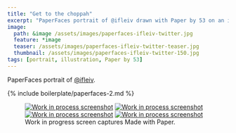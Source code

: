 ```yaml
---
title: "Get to the choppah"
excerpt: "PaperFaces portrait of @ifleiv drawn with Paper by 53 on an iPad."
image: 
  path: &image /assets/images/paperfaces-ifleiv-twitter.jpg 
  feature: *image
  teaser: /assets/images/paperfaces-ifleiv-twitter-teaser.jpg
  thumbnail: /assets/images/paperfaces-ifleiv-twitter-150.jpg
tags: [portrait, illustration, Paper by 53]
---
```


PaperFaces portrait of [@ifleiv](http://twitter.com/ifleiv).

{% include boilerplate/paperfaces-2.md %}

<figure class="third">
  <a href="{{ site.url }}/assets/images/paperfaces-ifleiv-process-1-lg.jpg"><img src="{{ site.url }}/assets/images/paperfaces-ifleiv-process-1-600.jpg" alt="Work in process screenshot"></a>
  <a href="{{ site.url }}/assets/images/paperfaces-ifleiv-process-2-lg.jpg"><img src="{{ site.url }}/assets/images/paperfaces-ifleiv-process-2-600.jpg" alt="Work in process screenshot"></a>
  <a href="{{ site.url }}/assets/images/paperfaces-ifleiv-process-3-lg.jpg"><img src="{{ site.url }}/assets/images/paperfaces-ifleiv-process-3-600.jpg" alt="Work in process screenshot"></a>
  <a href="{{ site.url }}/assets/images/paperfaces-ifleiv-process-4-lg.jpg"><img src="{{ site.url }}/assets/images/paperfaces-ifleiv-process-4-600.jpg" alt="Work in process screenshot"></a>
  <figcaption>Work in progress screen captures Made with Paper.</figcaption>
</figure>
